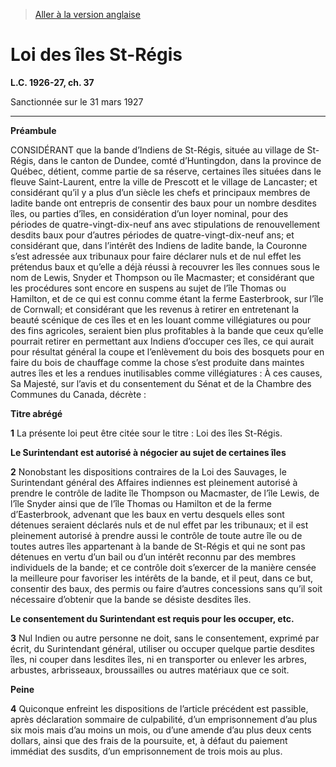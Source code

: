 > [Aller à la version anglaise](/en/Acts/Statutes%20of%20Canada/1926-27/c.%2037.md)

# Loi des îles St-Régis

**L.C. 1926-27, ch. 37**


Sanctionnée sur le 31 mars 1927

----------




**Préambule**

CONSIDÉRANT que la bande d’Indiens de St-Régis, située au village de St-Régis, dans le canton de Dundee, comté d’Huntingdon, dans la province de Québec, détient, comme partie de sa réserve, certaines îles situées dans le fleuve Saint-Laurent, entre la ville de Prescott et le village de Lancaster; et considérant qu’il y a plus d’un siècle les chefs et principaux membres de ladite bande ont entrepris de consentir des baux pour un nombre desdites îles, ou parties d’îles, en considération d’un loyer nominal, pour des périodes de quatre-vingt-dix-neuf ans avec stipulations de renouvellement desdits baux pour d’autres périodes de quatre-vingt-dix-neuf ans; et considérant que, dans l’intérêt des Indiens de ladite bande, la Couronne s’est adressée aux tribunaux pour faire déclarer nuls et de nul effet les prétendus baux et qu’elle a déjà réussi à recouvrer les îles connues sous le nom de Lewis, Snyder et Thompson ou île Macmaster; et considérant que les procédures sont encore en suspens au sujet de l’île Thomas ou Hamilton, et de ce qui est connu comme étant la ferme Easterbrook, sur l’île de Cornwall; et considérant que les revenus à retirer en entretenant la beauté scénique de ces îles et en les louant comme villégiatures ou pour des fins agricoles, seraient bien plus profitables à la bande que ceux qu’elle pourrait retirer en permettant aux Indiens d’occuper ces îles, ce qui aurait pour résultat général la coupe et l’enlèvement du bois des bosquets pour en faire du bois de chauffage comme la chose s’est produite dans maintes autres îles et les a rendues inutilisables comme villégiatures : À ces causes, Sa Majesté, sur l’avis et du consentement du Sénat et de la Chambre des Communes du Canada, décrète :






**Titre abrégé**

**1** La présente loi peut être citée sour le titre : Loi des îles St-Régis.




**Le Surintendant est autorisé à négocier au sujet de certaines îles**

**2** Nonobstant les dispositions contraires de la Loi des Sauvages, le Surintendant général des Affaires indiennes est pleinement autorisé à prendre le contrôle de ladite île Thompson ou Macmaster, de l’île Lewis, de l’île Snyder ainsi que de l’île Thomas ou Hamilton et de la ferme d’Easterbrook, advenant que les baux en vertu desquels elles sont détenues seraient déclarés nuls et de nul effet par les tribunaux; et il est pleinement autorisé à prendre aussi le contrôle de toute autre île ou de toutes autres îles appartenant à la bande de St-Régis et qui ne sont pas détenues en vertu d’un bail ou d’un intérêt reconnu par des membres individuels de la bande; et ce contrôle doit s’exercer de la manière censée la meilleure pour favoriser les intérêts de la bande, et il peut, dans ce but, consentir des baux, des permis ou faire d’autres concessions sans qu’il soit nécessaire d’obtenir que la bande se désiste desdites îles.




**Le consentement du Surintendant est requis pour les occuper, etc.**

**3** Nul Indien ou autre personne ne doit, sans le consentement, exprimé par écrit, du Surintendant général, utiliser ou occuper quelque partie desdites îles, ni couper dans lesdites îles, ni en transporter ou enlever les arbres, arbustes, arbrisseaux, broussailles ou autres matériaux que ce soit.




**Peine**

**4** Quiconque enfreint les dispositions de l’article précédent est passible, après déclaration sommaire de culpabilité, d’un emprisonnement d’au plus six mois mais d’au moins un mois, ou d’une amende d’au plus deux cents dollars, ainsi que des frais de la poursuite, et, à défaut du paiement immédiat des susdits, d’un emprisonnement de trois mois au plus.


